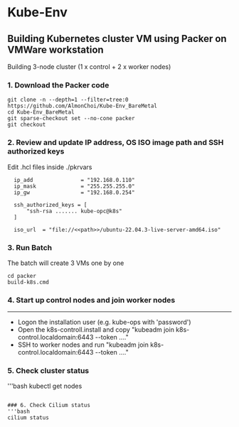 # Kube-Env

## Building Kubernetes cluster VM using Packer on VMWare workstation

Building 3-node cluster (1 x control + 2 x worker nodes)

### 1. Download the Packer code
```
git clone -n --depth=1 --filter=tree:0 https://github.com/AlmonChoi/Kube-Env_BareMetal
cd Kube-Env_BareMetal
git sparse-checkout set --no-cone packer
git checkout
```

### 2. Review and update IP address, OS ISO image path and SSH authorized keys
Edit .hcl files inside ./pkrvars
```
  ip_add               = "192.168.0.110"	
  ip_mask              = "255.255.255.0"
  ip_gw                = "192.168.0.254"

  ssh_authorized_keys = [
      "ssh-rsa ....... kube-opc@k8s"
  ]

  iso_url  = "file://<<path>>/ubuntu-22.04.3-live-server-amd64.iso"
```

### 3. Run Batch
The batch will create 3 VMs one by one
```
cd packer
build-k8s.cmd
```

### 4. Start up control nodes and join worker nodes
---
- Logon the installation user (e.g. kube-ops with 'password')
- Open the k8s-controll.install and copy "kubeadm join k8s-control.localdomain:6443 --token ...." 
- SSH to worker nodes and run "kubeadm join k8s-control.localdomain:6443 --token ...."

### 5. Check cluster status
'''bash
kubectl get nodes
```

### 6. Check Cilium status
'''bash
cilium status
```


